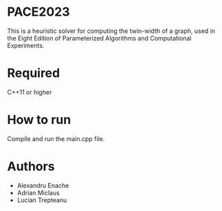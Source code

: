 # PACE2023

This is a heuristic solver for computing the twin-width of a graph, used in the Eight Edition of Parameterized Algorithms and Computational Experiments.

# Required

C++11 or higher

# How to run

Compile and run the main.cpp file.

# Authors

  * Alexandru Enache
  * Adrian Miclaus
  * Lucian Trepteanu
